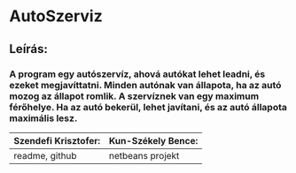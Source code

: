 # AutoSzerviz
## Leírás:
### A program egy autószervíz, ahová autókat lehet leadni, és ezeket megjavíttatni. Minden autónak van állapota, ha az autó mozog az állapot romlik. A szervíznek van egy maximum férőhelye. Ha az autó bekerül, lehet javítani, és az autó állapota maximális lesz.
|Szendefi Krisztofer: | Kun-Székely Bence: |
|---------------------|--------------------|
|readme, github | netbeans projekt|
